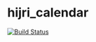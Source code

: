 # hijri_calendar

[![Build Status](https://travis-ci.org/eranoitulover/hijri_calendar.svg?branch=master)](https://travis-ci.org/eranoitulover/hijri_calendar)
